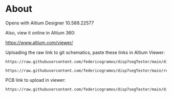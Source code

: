 # About

Opens with Altium Designer 10.589.22577

Also, view it online in Altium 360:

https://www.altium.com/viewer/

Uploading the raw link to git schematics, paste these links in Altium Viewer:

```
https://raw.githubusercontent.com/federicogramos/disp7segTester/main/disp7segTester.SchDoc
```

```
https://raw.githubusercontent.com/federicogramos/disp7segTester/main/relayNetwork.SchDoc
```

PCB link to upload in viewer:
```
https://raw.githubusercontent.com/federicogramos/disp7segTester/main/disp7segTester.PcbDoc
```
